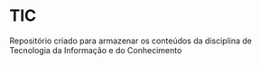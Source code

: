 # TIC
Repositório criado para armazenar os conteúdos da disciplina de Tecnologia da Informação e do Conhecimento 
